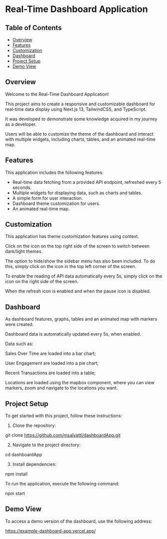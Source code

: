 # Real-Time Dashboard Application

## Table of Contents

- [Overview](#overview)
- [Features](#features)
- [Customization](#customization)
- [Dashboard](#dashboard)
- [Project Setup](#project-setup)
- [Demo View](#demo-view)

## Overview

Welcome to the Real-Time Dashboard Application! 

This project aims to create a responsive and customizable dashboard for real-time data display using Next.js 13, TailwindCSS, and TypeScript. 

It was developed to demonstrate some knowledge acquired in my journey as a developer.

Users will be able to customize the theme of the dashboard and interact with multiple widgets, including charts, tables, and an animated real-time map.

## Features

This application includes the following features:

- Real-time data fetching from a provided API endpoint, refreshed every 5 seconds.
- Multiple widgets for displaying data, such as charts and tables.
- A simple form for user interaction.
- Dashboard theme customization for users.
- An animated real-time map.

## Customization

This application has theme customization features using context.

Click on the icon on the top right side of the screen to switch between dark/light themes.

The option to hide/show the sidebar menu has also been included. To do this, simply click on the icon in the top left corner of the screen.

To enable the reading of API data automatically every 5s, simply click on the icon on the right side of the screen. 

When the refresh icon is enabled and when the pause icon is disabled.

## Dashboard

As dashboard features, graphs, tables and an animated map with markers were created.

Dashboard data is automatically updated every 5s, when enabled.

Data such as:

Sales Over Time are loaded into a bar chart;

User Engagement are loaded into a pie chart;

Recent Transactions are loaded into a table;

Locations are loaded using the mapbox component, where you can view markers, zoom and navigate to the locations you want.

## Project Setup

To get started with this project, follow these instructions:

1. Clone the repository:

git clone https://github.com/msalvatti/dashboardApp.git

2. Navigate to the project directory:

cd dashboardApp

3. Install dependencies:

npm install

To run the application, execute the following command:

npm start

## Demo View

To access a demo version of the dashboard, use the following address:

https://example-dashboard-app.vercel.app/